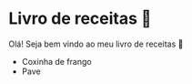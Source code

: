# Livro de receitas :open_book:

Olá! Seja bem vindo ao meu livro de receitas :fist_oncoming:

- Coxinha de frango
- Pave 
